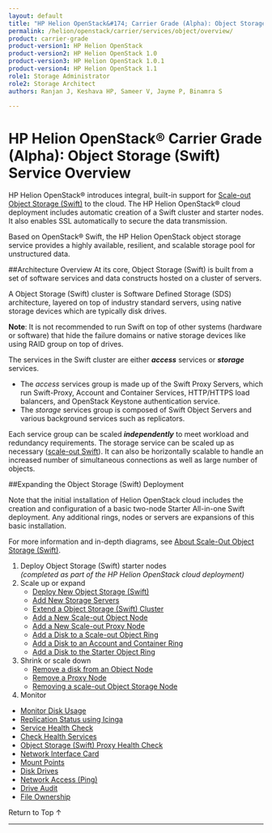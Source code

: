 ```yaml
---
layout: default
title: "HP Helion OpenStack&#174; Carrier Grade (Alpha): Object Storage (Swift) Service Overview"
permalink: /helion/openstack/carrier/services/object/overview/
product: carrier-grade
product-version1: HP Helion OpenStack
product-version2: HP Helion OpenStack 1.0
product-version3: HP Helion OpenStack 1.0.1
product-version4: HP Helion OpenStack 1.1
role1: Storage Administrator
role2: Storage Architect
authors: Ranjan J, Keshava HP, Sameer V, Jayme P, Binamra S

---
```

<!--UNDER REVISION-->

<script>

function PageRefresh {
onLoad="window.refresh"
}

PageRefresh();

</script>

<!--<p style="font-size: small;"> <a href="/helion/openstack/carrier/services/networking/overview/">&#9664; PREV</a> | <a href="/helion/openstack/carrier/services/overview/">&#9650; UP</a> | <a href="/helion/openstack/carrier/services/orchestration/overview/"> NEXT &#9654</a> </p>-->

# HP Helion OpenStack&#174; Carrier Grade (Alpha): Object Storage (Swift) Service Overview #

<!-- modeled after HP Cloud Networking Getting Started (network.getting.started.md) -->

HP Helion OpenStack&#174; introduces integral, built-in support for [Scale-out Object Storage (Swift)](/helion/openstack/carrier/services/object/overview/scale-out-swift/) to the cloud.
The HP Helion OpenStack&#174; cloud deployment includes automatic creation of a Swift cluster and starter nodes. It also enables SSL automatically to secure the data transmission.

Based on OpenStack&#174; Swift, the HP Helion OpenStack object storage service provides a highly available, resilient, and scalable storage pool for unstructured data.  

##Architecture Overview
At its core, Object Storage (Swift) is built from a set of software services and data constructs hosted on a cluster of servers. 

<!--
A Swift cluster is software defined storage (SDS) architecture layered on top of industry standard servers using standard storage drives. -->


A Object Storage (Swift) cluster is Software Defined Storage (SDS) architecture, layered on top of industry standard servers, using native storage devices which are typically disk drives. 

**Note**: It is not recommended to run Swift on top of other systems (hardware or software) that hide the failure domains or native storage devices like using RAID group on top of drives.

The services in the Swift cluster are either ***access*** services or ***storage*** services.

- The *access* services group is made up of the Swift Proxy Servers, which run Swift-Proxy, Account and Container Services, HTTP/HTTPS load balancers, and OpenStack Keystone authentication service.
- The *storage* services group is composed of Swift Object Servers and various background services such as replicators.  
 
Each service group can be scaled ***independently*** to meet workload and redundancy requirements. The storage service can be scaled up as necessary ([scale-out Swift](/helion/openstack/carrier/services/object/overview/scale-out-swift/)). It can also be horizontally scalable to handle an increased number of simultaneous connections as well as large number of objects. 

##Expanding the Object Storage (Swift) Deployment

Note that the initial installation of Helion OpenStack cloud includes the creation and configuration of a basic two-node Starter All-in-one Swift deployment. Any additional rings, nodes or servers are expansions of this basic installation.

For more information and in-depth diagrams, see [About Scale-Out Object Storage (Swift)](/helion/openstack/carrier/services/object/overview/scale-out-swift/).

1. Deploy Object Storage (Swift) starter nodes<br />*(completed as part of the HP Helion OpenStack cloud deployment)*
3. Scale up or expand 
	- [Deploy New Object Storage (Swift)](/helion/openstack/carrier/services/swift/deployment-scale-out/)
	-  [Add New Storage Servers](/helion/openstack/carrier/services/swift/provision-nodes/)
	-  [Extend a Object Storage (Swift) Cluster](/helion/openstack/carrier/services/object/swift/expand-cluster/)
	-  [Add a New Scale-out Object Node](/helion/openstack/carrier/services/swift/deployment/add-disk-object-node/)
	-  [Add a New Scale-out Proxy Node](/helion/openstack/carrier/services/swift/deployment/add-proxy-node/)
	-  [Add a Disk to a Scale-out Object Ring](/helion/openstack/carrier/services/swift/deployment/add-disk-scale-out/)
	-  [Add a Disk to an Account and Container Ring](/helion/openstack/carrier/services/swift/deployment/add-disk-account-container/)
	-  [Add a Disk to the Starter Object Ring](/helion/openstack/carrier/services/swift/deployment/add-disk-starter/)
5. Shrink or scale down
	- [Remove a disk from an Object Node](/helion/openstack/carrier/services/swift/deployment/remove-existing-disk/)
	- [Remove a Proxy Node](/helion/openstack/carrier/services/swift/deployment/remove-proxy-node/)
	- [Removing a scale-out Object Storage Node](/helion/openstack/carrier/services/swift/deployment/remove-scale-out-object-node/)
6. Monitor

 * [Monitor Disk Usage]( /helion/openstack/carrier/services/object/swift/Monitor-disk/)
 * [Replication Status using Icinga](/helion/openstack/carrier/services/object/swift/replica-status/)
 * [Service Health Check](/helion/openstack/carrier/services/object/swift/health-check/)
 * [Check Health Services](/helion/openstack/carrier/services/object/swift/health-swift-services/)
 * [Object Storage (Swift) Proxy Health Check]( /helion/openstack/carrier/services/object/swift/monitor-swift-proxy-health-checks/)
 * [Network Interface Card](/helion/openstack/carrier/services/object/swift/monitor-speed-of-NIC/)
 * [Mount Points](/helion/openstack/carrier/services/object/swift/mount-points/)
 * [Disk Drives](/helion/openstack/carrier/services/object/swift/disk-drive/)
 * [Network Access (Ping)](/helion/openstack/carrier/services/object/swift/monitor-network-access-ping/)
 * [Drive Audit]( /helion/openstack/carrier/services/object/swift/monitor-swift-drive-audit/)
 * [File Ownership](/helion/openstack/carrier/services/object/swift/file-ownership/)

<a href="#top" style="padding:14px 0px 14px 0px; text-decoration: none;"> Return to Top &#8593; </a>

----

